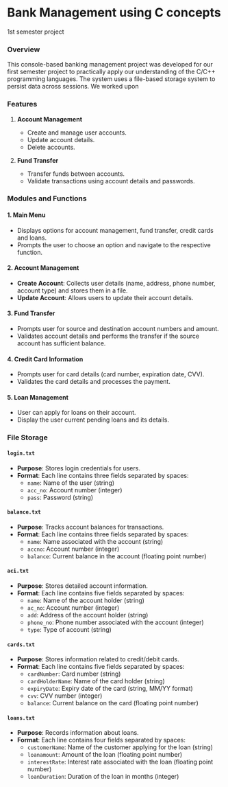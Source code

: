 # Bank Management using C concepts
 1st semester project

### Overview
This console-based banking management project was developed for our first semester project to practically apply our understanding of the C/C++ programming languages. The system uses a file-based storage system to persist data across sessions.
We worked upon
 

### Features
1. **Account Management**
   - Create and manage user accounts.
   - Update account details.
   - Delete accounts.

2. **Fund Transfer**
   - Transfer funds between accounts.
   - Validate transactions using account details and passwords.

### Modules and Functions

#### 1. **Main Menu**
   - Displays options for account management, fund transfer, credit cards and loans.
   - Prompts the user to choose an option and navigate to the respective function.

#### 2. **Account Management**
   - **Create Account**: Collects user details (name, address, phone number, account type) and stores them in a file.
   - **Update Account**: Allows users to update their account details.

#### 3. **Fund Transfer**
   - Prompts user for source and destination account numbers and amount.
   - Validates account details and performs the transfer if the source account has sufficient balance.

#### 4. **Credit Card Information**
   - Prompts user for card details (card number, expiration date, CVV).
   - Validates the card details and processes the payment.

#### 5. **Loan Management**
   - User can apply for loans on their account.
   - Display the user current pending loans and its details. 

### File Storage

#### `login.txt`
- **Purpose**: Stores login credentials for users.
- **Format**: Each line contains three fields separated by spaces:
  - `name`: Name of the user (string)
  - `acc_no`: Account number (integer)
  - `pass`: Password (string)

#### `balance.txt`
- **Purpose**: Tracks account balances for transactions.
- **Format**: Each line contains three fields separated by spaces:
  - `name`: Name associated with the account (string)
  - `accno`: Account number (integer)
  - `balance`: Current balance in the account (floating point number)

#### `aci.txt`
- **Purpose**: Stores detailed account information.
- **Format**: Each line contains five fields separated by spaces:
  - `name`: Name of the account holder (string)
  - `ac_no`: Account number (integer)
  - `add`: Address of the account holder (string)
  - `phone_no`: Phone number associated with the account (integer)
  - `type`: Type of account (string)

#### `cards.txt`
- **Purpose**: Stores information related to credit/debit cards.
- **Format**: Each line contains five fields separated by spaces:
  - `cardNumber`: Card number (string)
  - `cardHolderName`: Name of the card holder (string)
  - `expiryDate`: Expiry date of the card (string, MM/YY format)
  - `cvv`: CVV number (integer)
  - `balance`: Current balance on the card (floating point number)

#### `loans.txt`
- **Purpose**: Records information about loans.
- **Format**: Each line contains four fields separated by spaces:
  - `customerName`: Name of the customer applying for the loan (string)
  - `loanamount`: Amount of the loan (floating point number)
  - `interestRate`: Interest rate associated with the loan (floating point number)
  - `loanDuration`: Duration of the loan in months (integer)
